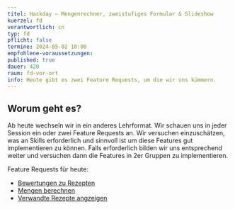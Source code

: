 ```yaml
---
titel: Hackday – Mengenrechner, zweistufiges Formular & Slideshow
kuerzel: fd
verantwortlich: cn
typ: fd
pflicht: false
termine: 2024-05-02 10:00
empfohlene-voraussetzungen: 
published: true
dauer: 420
raum: fd-vor-ort
info: Heute gibt es zwei Feature Requests, um die wir uns kümmern.
---
```


## Worum geht es?
Ab heute wechseln wir in ein anderes Lehrformat. Wir schauen uns in jeder Session ein oder zwei Feature Requests an. Wir versuchen einzuschätzen, was an Skills erforderlich und sinnvoll ist um diese Features gut implementieren zu können. Falls erforderlich bilden wir uns entsprechend weiter und versuchen dann die Features in 2er Gruppen zu implementieren.

Feature Requests für heute:
- [Bewertungen zu Rezepten](/mi-bachelor-webdevelopment/assignments/feature-comment-rezept)
- [Mengen berechnen](/mi-bachelor-webdevelopment/assignments/feature-mengenrechner)
- [Verwandte Rezepte angzeigen](/mi-bachelor-webdevelopment/assignments/feature-verwandte-rezepte)

